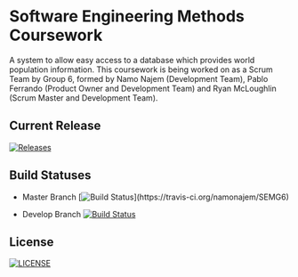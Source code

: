 
# **Software Engineering Methods Coursework**

A system to allow easy access to a database which provides world population information. This coursework is being worked on as a Scrum Team by Group 6, formed by Namo Najem (Development Team), Pablo Ferrando (Product Owner and Development Team) and Ryan McLoughlin (Scrum Master and Development Team).

## Current Release
[![Releases](https://img.shields.io/github/release/namonajem/SEMG6/all.svg?style=flat)](https://github.com/namonajem/SEMG6/releases)

## Build Statuses

* Master Branch    [![Build Status](https://travis-ci.org/namonajem/SEMG6.svg?)](https://travis-ci.org/namonajem/SEMG6)

* Develop Branch    [![Build Status](https://travis-ci.org/namonajem/SEMG6.svg?branch=develop)](https://travis-ci.org/namonajem/SEMG6)


## License
[![LICENSE](https://img.shields.io/github/license/namonajem/SEMG6.svg?style=flat)](https://github.com/namonajem/SEMG6/LICENSE)